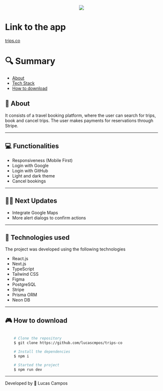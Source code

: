 <h1 align="center">
    <img src="https://ik.imagekit.io/4qca61gsh/tripco.png?updatedAt=1720050919510">
    
   
</h1>

# Link to the app

[trips.co](https://trips-co.vercel.app/)

# 🔍 Summary

- [About](#-sobre)
- [Tech Stack](#-tecnologias-utilizadas)
- [How to download](#-como-baixar-o-projeto)

## 📗 About

It consists of a travel booking platform, where the user can search for trips, book and cancel trips. The user makes payments for reservations through Stripe.

---

## 💻 Functionalities

- Responsiveness (Mobile First)
- Login with Google
- Login with GitHub
- Light and dark theme
- Cancel bookings

---

## 👨‍🚀 Next Updates

- Integrate Google Maps
- More alert dialogs to confirm actions

---

## 🚀 Technologies used

The project was developed using the following technologies

- React.js
- Next.js
- TypeScript
- Tailwind CSS
- Figma
- PostgreSQL
- Stripe
- Prisma ORM
- Neon DB

---

## 🎮 How to download

```bash

    # Clone the repository
    $ git clone https://github.com/lucascmpos/trips-co

    # Install the dependencies
    $ npm i

    # Started the project
    $ npm run dev
```

---

Developed by 🐉 Lucas Campos
